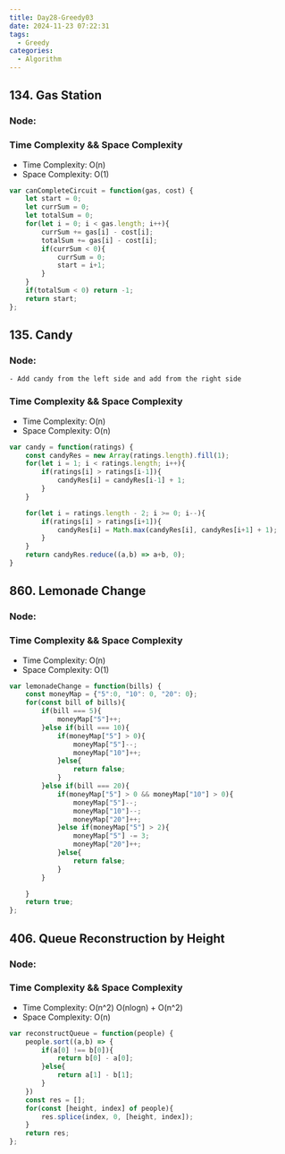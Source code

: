 ```yaml
---
title: Day28-Greedy03
date: 2024-11-23 07:22:31
tags:
  - Greedy
categories:
  - Algorithm
---
```



## 134. Gas Station

### Node:

### Time Complexity && Space Complexity

- Time Complexity: O(n)
- Space Complexity: O(1)

```js
var canCompleteCircuit = function(gas, cost) {
    let start = 0;
    let currSum = 0;
    let totalSum = 0;
    for(let i = 0; i < gas.length; i++){
        currSum += gas[i] - cost[i];
        totalSum += gas[i] - cost[i];
        if(currSum < 0){
            currSum = 0;
            start = i+1;
        }
    }
    if(totalSum < 0) return -1;
    return start;
};
```

## 135. Candy

### Node:
    - Add candy from the left side and add from the right side

### Time Complexity && Space Complexity

- Time Complexity: O(n)
- Space Complexity: O(n)

```js
var candy = function(ratings) {
    const candyRes = new Array(ratings.length).fill(1);
    for(let i = 1; i < ratings.length; i++){
        if(ratings[i] > ratings[i-1]){
            candyRes[i] = candyRes[i-1] + 1;
        }
    }

    for(let i = ratings.length - 2; i >= 0; i--){
        if(ratings[i] > ratings[i+1]){
            candyRes[i] = Math.max(candyRes[i], candyRes[i+1] + 1);
        }
    }
    return candyRes.reduce((a,b) => a+b, 0);
}
```
 
## 860. Lemonade Change

### Node:

### Time Complexity && Space Complexity

- Time Complexity: O(n)
- Space Complexity: O(1)

```js
var lemonadeChange = function(bills) {
    const moneyMap = {"5":0, "10": 0, "20": 0};
    for(const bill of bills){
        if(bill === 5){
            moneyMap["5"]++;
        }else if(bill === 10){
            if(moneyMap["5"] > 0){
                moneyMap["5"]--;
                moneyMap["10"]++;
            }else{
                return false;
            }
        }else if(bill === 20){
            if(moneyMap["5"] > 0 && moneyMap["10"] > 0){
                moneyMap["5"]--;
                moneyMap["10"]--;
                moneyMap["20"]++;
            }else if(moneyMap["5"] > 2){
                moneyMap["5"] -= 3;
                moneyMap["20"]++;
            }else{
                return false;
            }
        }

    }
    return true;
};
```

## 406. Queue Reconstruction by Height

### Node:

### Time Complexity && Space Complexity

- Time Complexity: O(n^2) O(nlogn) + O(n^2)
- Space Complexity: O(n)

```js
var reconstructQueue = function(people) {
    people.sort((a,b) => {
        if(a[0] !== b[0]){
            return b[0] - a[0];
        }else{
            return a[1] - b[1];
        }
    })
    const res = [];
    for(const [height, index] of people){
        res.splice(index, 0, [height, index]);
    }
    return res;
};
```